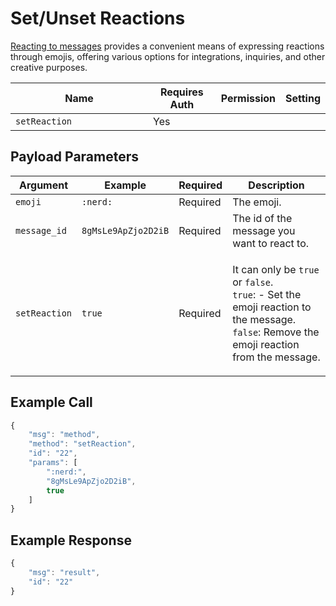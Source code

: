# Set/Unset Reactions

[Reacting to messages](https://docs.rocket.chat/use-rocket.chat/user-guides/messages/message-actions#reactions) provides a convenient means of expressing reactions through emojis, offering various options for integrations, inquiries, and other creative purposes.

<table><thead><tr><th width="204">Name</th><th>Requires Auth</th><th>Permission</th><th>Setting</th></tr></thead><tbody><tr><td><code>setReaction</code></td><td>Yes</td><td></td><td></td></tr></tbody></table>

## Payload Parameters

| Argument      | Example             | Required | Description                                                                                                                                                                                       |
| ------------- | ------------------- | -------- | ------------------------------------------------------------------------------------------------------------------------------------------------------------------------------------------------- |
| `emoji`       | `:nerd:`            | Required | The emoji.                                                                                                                                                                                        |
| `message_id`  | `8gMsLe9ApZjo2D2iB` | Required | The id of the message you want to react to.                                                                                                                                                       |
| `setReaction` | `true`              | Required | <p>It can only be <code>true</code> or <code>false</code>.<br><code>true</code>: - Set the emoji reaction  to the message.<br><code>false</code>: Remove the emoji reaction from the message.</p> |

## Example Call

```javascript
{
    "msg": "method",
    "method": "setReaction",
    "id": "22",
    "params": [
        ":nerd:",
        "8gMsLe9ApZjo2D2iB",
        true
    ]
}

```

## Example Response

```javascript
{
    "msg": "result",
    "id": "22"
}
```

